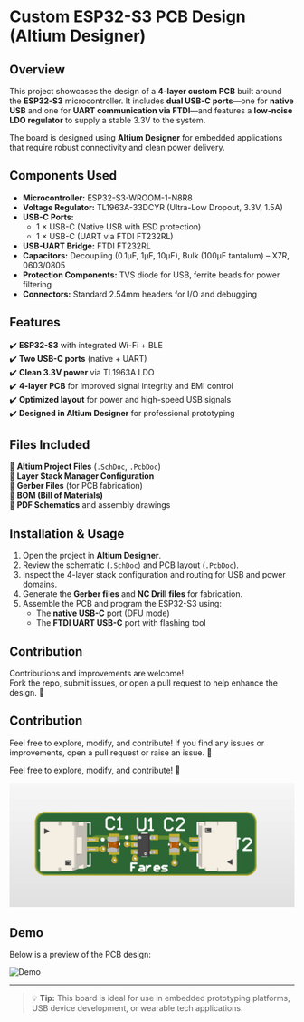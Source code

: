 # Custom ESP32-S3 PCB Design (Altium Designer)

## Overview
This project showcases the design of a **4-layer custom PCB** built around the **ESP32-S3** microcontroller. It includes **dual USB-C ports**—one for **native USB** and one for **UART communication via FTDI**—and features a **low-noise LDO regulator** to supply a stable 3.3V to the system.

The board is designed using **Altium Designer** for embedded applications that require robust connectivity and clean power delivery.

## Components Used
- **Microcontroller:** ESP32-S3-WROOM-1-N8R8  
- **Voltage Regulator:** TL1963A-33DCYR (Ultra-Low Dropout, 3.3V, 1.5A)  
- **USB-C Ports:**
  - 1 × USB-C (Native USB with ESD protection)
  - 1 × USB-C (UART via FTDI FT232RL)
- **USB-UART Bridge:** FTDI FT232RL  
- **Capacitors:** Decoupling (0.1µF, 1µF, 10µF), Bulk (100µF tantalum) – X7R, 0603/0805  
- **Protection Components:** TVS diode for USB, ferrite beads for power filtering  
- **Connectors:** Standard 2.54mm headers for I/O and debugging  

## Features
✔️ **ESP32-S3** with integrated Wi-Fi + BLE  
✔️ **Two USB-C ports** (native + UART)  
✔️ **Clean 3.3V power** via TL1963A LDO  
✔️ **4-layer PCB** for improved signal integrity and EMI control  
✔️ **Optimized layout** for power and high-speed USB signals  
✔️ **Designed in Altium Designer** for professional prototyping  

## Files Included
📁 **Altium Project Files** (`.SchDoc`, `.PcbDoc`)  
📁 **Layer Stack Manager Configuration**  
📁 **Gerber Files** (for PCB fabrication)  
📁 **BOM (Bill of Materials)**  
📁 **PDF Schematics** and assembly drawings  

## Installation & Usage
1. Open the project in **Altium Designer**.
2. Review the schematic (`.SchDoc`) and PCB layout (`.PcbDoc`).
3. Inspect the 4-layer stack configuration and routing for USB and power domains.
4. Generate the **Gerber files** and **NC Drill files** for fabrication.
5. Assemble the PCB and program the ESP32-S3 using:
   - The **native USB-C** port (DFU mode)
   - The **FTDI UART USB-C** port with flashing tool

## Contribution
Contributions and improvements are welcome!  
Fork the repo, submit issues, or open a pull request to help enhance the design. 🚀

## Contribution
Feel free to explore, modify, and contribute! If you find any issues or improvements, open a pull request or raise an issue. 🚀




Feel free to explore, modify, and contribute! 🚀


![Image Alt](https://github.com/FaresAmor/HARDWARE-Design/blob/403708126704611446c14cd4ab31e6370bbe946b/Reg.png)
## Demo
Below is a preview of the PCB design:

![Demo](https://github.com/FaresAmor/HARDWARE-Design/blob/main/reg.gif)


---
> 💡 **Tip:** This board is ideal for use in embedded prototyping platforms, USB device development, or wearable tech applications.
